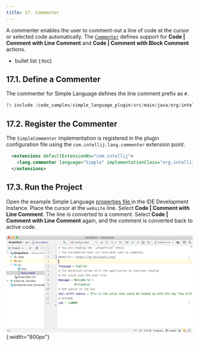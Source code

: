 ```yaml
---
title: 17. Commenter
---
```

<!-- Copyright 2000-2020 JetBrains s.r.o. and other contributors. Use of this source code is governed by the Apache 2.0 license that can be found in the LICENSE file. -->

A commenter enables the user to comment-out a line of code at the cursor or selected code automatically.
The [`Commenter`](upsource:///platform/core-api/src/com/intellij/lang/Commenter.java) defines support for **Code \| Comment with Line Comment** and **Code \| Comment with Block Comment** actions. 

* bullet list
{:toc}

## 17.1. Define a Commenter
The commenter for Simple Language defines the line comment prefix as `#`.

```java
{% include /code_samples/simple_language_plugin/src/main/java/org/intellij/sdk/language/SimpleCommenter.java %}
```

## 17.2. Register the Commenter
The `SimpleCommenter` implementation is registered in the plugin configuration file using the `com.intellij.lang.commenter` extension point. 

```xml
  <extensions defaultExtensionNs="com.intellij">
    <lang.commenter language="Simple" implementationClass="org.intellij.sdk.language.SimpleCommenter"/>
  </extensions>
```

## 17.3. Run the Project
Open the example Simple Language [properties file ](/tutorials/custom_language_support/lexer_and_parser_definition.md#47-run-the-project) in the IDE Development Instance.
Place the cursor at the `website` line.
Select **Code \| Comment with Line Comment**.
The line is converted to a comment.
Select **Code \| Comment with Line Comment** again, and the comment is converted back to active code.

![Commenter](img/commenter.png){:width="800px"}
